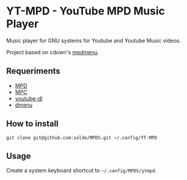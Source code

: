 # YT-MPD - YouTube MPD Music Player
Music player for GNU systems for Youtube and Youtube Music videos.

Project based on cdown's [mpdmenu](https://github.com/cdown/mpdmenu).

## Requeriments

- [MPD](https://archlinux.org/packages/extra/x86_64/mpd/)
- [MPC](https://archlinux.org/packages/extra/x86_64/mpc/)
- [youtube-dl](https://archlinux.org/packages/community/any/youtube-dl/)
- [dmenu](https://aur.archlinux.org/packages/dmenu2)

## How to install

```
git clone git@github.com:solde/MPDS.git ~/.config/YT-MPD
```

## Usage

Create a system keyboard shortcut to ```~/.config/MPDS/ytmpd```.
